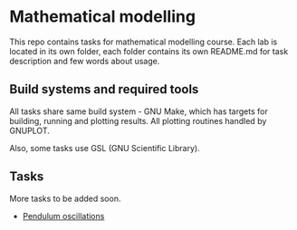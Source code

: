 # Mathematical modelling
This repo contains tasks for mathematical modelling course. Each lab is located
in its own folder, each folder contains its own README.md for task description
and few words about usage.

## Build systems and required tools

All tasks share same build system - GNU Make, which has targets for building,
running and plotting results. All plotting routines handled by GNUPLOT.

Also, some tasks use GSL (GNU Scientific Library).

## Tasks

More tasks to be added soon.

* [Pendulum oscillations](Pendulum)